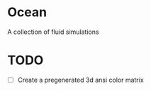# Ocean
A collection of fluid simulations

# TODO

- [ ] Create a pregenerated 3d ansi color matrix
